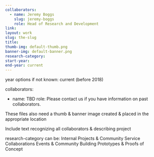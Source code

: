 ```yaml
---
collaborators: 
  - name: Jeremy Boggs
    slug: jeremy-boggs
    role: Head of Research and Development
link:
layout: work
slug: the-slug
title: 
thumb-img: default-thumb.png
banner-img: default-banner.png
research-category: 
start-year:
end-year: current
---
```


year options if not known:
current
(before 2018)

collaborators: 
  - name: TBD
    role: Please contact us if you have information on past collaborators.

These files also need a thumb & banner image created & placed in the appropriate location

Include text recognizing all collaborators & describing project

research-category can be:
Internal Projects & Community Service
Collaborations
Events & Community Building
Prototypes & Proofs of Concept